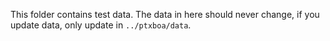 This folder contains test data. The data in here should never change, if you update
data, only update in `../ptxboa/data`.
